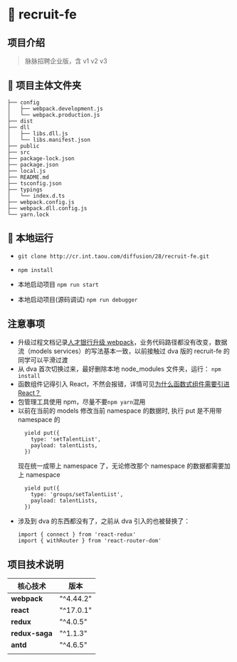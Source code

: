# 🏦 recruit-fe

## 项目介绍

> 脉脉招聘企业版，含 v1 v2 v3

## 📁 项目主体文件夹

```
├── config
│   ├── webpack.development.js
│   └── webpack.production.js
├── dist
├── dll
│   ├── libs.dll.js
│   └── libs.manifest.json
├── public
├── src
├── package-lock.json
├── package.json
├── local.js
├── README.md
├── tsconfig.json
├── typings
│   └── index.d.ts
├── webpack.config.js
├── webpack.dll.config.js
└── yarn.lock
```

## 🚀 本地运行

- `git clone http://cr.int.taou.com/diffusion/28/recruit-fe.git`

- `npm install`

- 本地启动项目 `npm run start`

- 本地启动项目(源码调试) `npm run debugger`

## 注意事项

- 升级过程文档记录[人才银行升级 webpack](https://docs.taou.com/pages/viewpage.action?pageId=75476453)，业务代码路径都没有改变，数据流（models services）的写法基本一致，以前接触过 dva 版的 recruit-fe 的同学可以平滑过渡
- 从 dva 首次切换过来，最好删除本地 node_modules 文件夹，运行： `npm install`
- 函数组件记得引入 React，不然会报错，详情可见[为什么函数式组件需要引进 React？](https://juejin.cn/post/6844903783655276557)
- 包管理工具使用 npm，尽量不要`npm yarn`混用
- 以前在当前的 models 修改当前 namespace 的数据时, 执行 put 是不用带 namespace 的
  ```
    yield put({
      type: 'setTalentList',
      payload: talentLists,
    })
  ```
  现在统一成带上 namespace 了，无论修改那个 namespace 的数据都需要加上 namespace
  ```
    yield put({
      type: 'groups/setTalentList',
      payload: talentLists,
    })
  ```
- 涉及到 dva 的东西都没有了，之前从 dva 引入的也被替换了：
  ```
  import { connect } from 'react-redux'
  import { withRouter } from 'react-router-dom'
  ```

## 项目技术说明

| 核心技术       | 版本      |
| -------------- | --------- |
| **webpack**    | "^4.44.2" |
| **react**      | "^17.0.1" |
| **redux**      | "^4.0.5"  |
| **redux-saga** | "^1.1.3"  |
| **antd**       | "^4.6.5"  |
|                |           |
